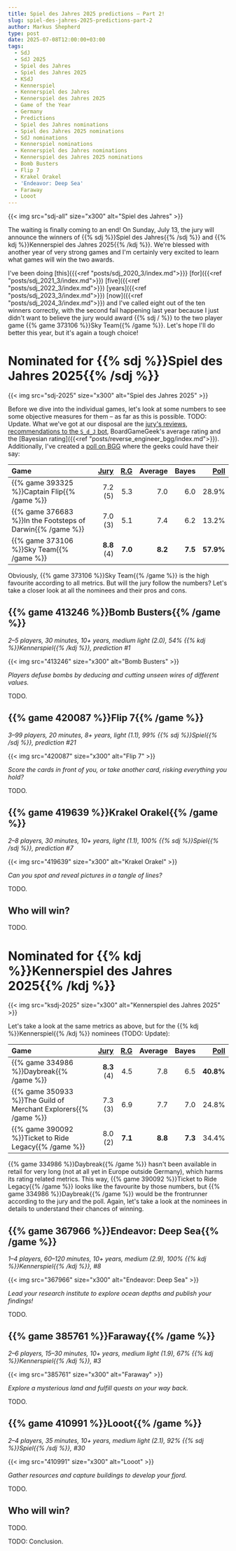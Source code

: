 ```yaml
---
title: Spiel des Jahres 2025 predictions – Part 2!
slug: spiel-des-jahres-2025-predictions-part-2
author: Markus Shepherd
type: post
date: 2025-07-08T12:00:00+03:00
tags:
  - SdJ
  - SdJ 2025
  - Spiel des Jahres
  - Spiel des Jahres 2025
  - KSdJ
  - Kennerspiel
  - Kennerspiel des Jahres
  - Kennerspiel des Jahres 2025
  - Game of the Year
  - Germany
  - Predictions
  - Spiel des Jahres nominations
  - Spiel des Jahres 2025 nominations
  - SdJ nominations
  - Kennerspiel nominations
  - Kennerspiel des Jahres nominations
  - Kennerspiel des Jahres 2025 nominations
  - Bomb Busters
  - Flip 7
  - Krakel Orakel
  - 'Endeavor: Deep Sea'
  - Faraway
  - Looot
---
```


{{< img src="sdj-all" size="x300" alt="Spiel des Jahres" >}}

The waiting is finally coming to an end! On Sunday, July 13, the jury will announce the winners of {{% sdj %}}Spiel des Jahres{{% /sdj %}} and {{% kdj %}}Kennerspiel des Jahres 2025{{% /kdj %}}. We're blessed with another year of very strong games and I'm certainly very excited to learn what games will win the two awards.

I've been doing [this]{{{<ref "posts/sdj_2020_3/index.md">}}} [for]({{<ref "posts/sdj_2021_3/index.md">}}) [five]({{<ref "posts/sdj_2022_3/index.md">}}) [years]({{<ref "posts/sdj_2023_3/index.md">}}) [now]({{<ref "posts/sdj_2024_3/index.md">}}) and I've called eight out of the ten winners correctly, with the second fail happening last year because I just didn't want to believe the jury would award {{% sdj / %}} to the two player game {{% game 373106 %}}Sky Team{{% /game %}}. Let's hope I'll do better this year, but it's again a tough choice!


# Nominated for {{% sdj %}}Spiel des Jahres 2025{{% /sdj %}}

{{< img src="sdj-2025" size="x300" alt="Spiel des Jahres 2025" >}}

Before we dive into the individual games, let's look at some numbers to see some objective measures for them – as far as this is possible. TODO: Update. What we've got at our disposal are the [jury's reviews](reviews.csv), [recommendations to the `S_d_J` bot](https://recommend.games/#/?for=S_d_J&yearMin=2025&yearMax=2024&include=367966,385761,410991,413246,419639,420087&excludeRated=false), BoardGameGeek's average rating and the [Bayesian rating]({{<ref "posts/reverse_engineer_bgg/index.md">}}). Additionally, I've created a [poll on BGG](https://boardgamegeek.com/thread/3536688/poll-spiel-des-jahres-2025-and-kennerspiel-des-jah) where the geeks could have their say:

| Game | [Jury](reviews.csv) | [R.G](https://recommend.games/#/?for=S_d_J&yearMin=2025&yearMax=2024&include=413246,419639,420087&excludeRated=false) | Average | Bayes | [Poll](https://boardgamegeek.com/thread/3536688/poll-spiel-des-jahres-2025-and-kennerspiel-des-jah) |
|:---|---:|---:|---:|---:|---:|
| {{% game 393325 %}}Captain Flip{{% /game %}} | 7.2 (5) | 5.3 | 7.0 | 6.0 | 28.9% |
| {{% game 376683 %}}In the Footsteps of Darwin{{% /game %}} | 7.0 (3) | 5.1 | 7.4 | 6.2 | 13.2% |
| {{% game 373106 %}}Sky Team{{% /game %}} | **8.8** (4) | **7.0** | **8.2** | **7.5** | **57.9%** |

Obviously, {{% game 373106 %}}Sky Team{{% /game %}} is the high favourite according to all metrics. But will the jury follow the numbers? Let's take a closer look at all the nominees and their pros and cons.


## {{% game 413246 %}}Bomb Busters{{% /game %}}

*2–5 players, 30 minutes, 10+ years, medium light (2.0), 54% {{% kdj %}}Kennerspiel{{% /kdj %}}, prediction #1*

{{< img src="413246" size="x300" alt="Bomb Busters" >}}

*Players defuse bombs by deducing and cutting unseen wires of different values.*

TODO.


## {{% game 420087 %}}Flip 7{{% /game %}}

*3–99 players, 20 minutes, 8+ years, light (1.1), 99% {{% sdj %}}Spiel{{% /sdj %}}, prediction #21*

{{< img src="420087" size="x300" alt="Flip 7" >}}

*Score the cards in front of you, or take another card, risking everything you hold?*

TODO.


## {{% game 419639 %}}Krakel Orakel{{% /game %}}

*2–8 players, 30 minutes, 10+ years, light (1.1), 100% {{% sdj %}}Spiel{{% /sdj %}}, prediction #7*

{{< img src="419639" size="x300" alt="Krakel Orakel" >}}

*Can you spot and reveal pictures in a tangle of lines?*

TODO.


## Who will win?

TODO.


# Nominated for {{% kdj %}}Kennerspiel des Jahres 2025{{% /kdj %}}

{{< img src="ksdj-2025" size="x300" alt="Kennerspiel des Jahres 2025" >}}

Let's take a look at the same metrics as above, but for the {{% kdj %}}Kennerspiel{{% /kdj %}} nominees (TODO: Update):

| Game | [Jury](reviews.csv) | [R.G](https://recommend.games/#/?for=S_d_J&yearMin=2025&yearMax=2024&include=367966,385761,410991&excludeRated=false) | Average | Bayes | [Poll](https://boardgamegeek.com/thread/3536688/poll-spiel-des-jahres-2025-and-kennerspiel-des-jah) |
|:---|---:|---:|---:|---:|---:|
| {{% game 334986 %}}Daybreak{{% /game %}} | **8.3** (4) | 4.5 | 7.8 | 6.5 | **40.8%** |
| {{% game 350933 %}}The Guild of Merchant Explorers{{% /game %}} | 7.3 (3) | 6.9 | 7.7 | 7.0 | 24.8% |
| {{% game 390092 %}}Ticket to Ride Legacy{{% /game %}} | 8.0 (2) | **7.1** | **8.8** | **7.3** | 34.4% |

{{% game 334986 %}}Daybreak{{% /game %}} hasn't been available in retail for very long (not at all yet in Europe outside Germany), which harms its rating related metrics. This way, {{% game 390092 %}}Ticket to Ride Legacy{{% /game %}} looks like the favourite by those numbers, but {{% game 334986 %}}Daybreak{{% /game %}} would be the frontrunner according to the jury and the poll. Again, let's take a look at the nominees in details to understand their chances of winning.


## {{% game 367966 %}}Endeavor: Deep Sea{{% /game %}}

*1–4 players, 60–120 minutes, 10+ years, medium (2.9), 100% {{% kdj %}}Kennerspiel{{% /kdj %}}, #8*

{{< img src="367966" size="x300" alt="Endeavor: Deep Sea" >}}

*Lead your research institute to explore ocean depths and publish your findings!*

TODO.


## {{% game 385761 %}}Faraway{{% /game %}}

*2–6 players, 15–30 minutes, 10+ years, medium light (1.9), 67% {{% kdj %}}Kennerspiel{{% /kdj %}}, #3*

{{< img src="385761" size="x300" alt="Faraway" >}}

*Explore a mysterious land and fulfill quests on your way back.*

TODO.


## {{% game 410991 %}}Looot{{% /game %}}

*2–4 players, 35 minutes, 10+ years, medium light (2.1), 92% {{% sdj %}}Spiel{{% /sdj %}}, #30*

{{< img src="410991" size="x300" alt="Looot" >}}

*Gather resources and capture buildings to develop your fjord.*

TODO.


## Who will win?

TODO.

TODO: Conclusion.
